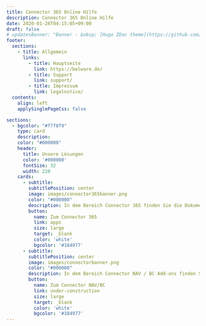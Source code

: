 ```yaml
---
title: Connector 365 Online Hilfe
description: Connector 365 Online Hilfe
date: 2020-01-26T04:15:05+09:00
draft: false
# updatesBanner: "Banner - &nbsp; [Hugo ZDoc theme](https://github.com/zzossig/hugo-theme-zdoc) &nbsp; just arrived"
footer:
  sections:
    - title: Allgemein
      links:
        - title: Hauptseite
          link: https://belware.de/
        - title: Support
          link: support/
        - title: Impressum
          link: legalnotice/
  contents: 
    align: left
    applySinglePageCss: false

sections:
  - bgcolor: "#f7f8f9"
    type: card
    description:
    color: "#000000"
    header: 
      title: Unsere Lösungen
      color: '#000000'
      fontSize: 32
      width: 220
    cards:
      - subtitle:
        subtitlePosition: center
        image: images/connector365banner.png
        color: "#000000"
        description: In dem Bereich Connector 365 finden Sie die Dokumentationen zu unseren Lösungen ab BC 15 OnPrem, sowie SaaS. 
        button: 
          name: Zum Connector 365
          link: apps
          size: large
          target: _blank
          color: 'white'
          bgcolor: '#184977'
      - subtitle: 
        subtitlePosition: center
        image: images/connectorbanner.png
        color: "#000000"
        description: In dem Bereich Connector NAV / BC Add-ons finden Sie die Dokumentationen zu unseren Lösungen bis BC 14 OnPrem in C/AL. 
        button: 
          name: Zum Connector NAV/BC
          link: under-construction
          size: large
          target: _blank
          color: 'white'
          bgcolor: '#184977'
---
```

